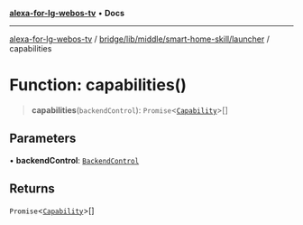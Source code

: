 [**alexa-for-lg-webos-tv**](../../../../../../README.md) • **Docs**

***

[alexa-for-lg-webos-tv](../../../../../../modules.md) / [bridge/lib/middle/smart-home-skill/launcher](../README.md) / capabilities

# Function: capabilities()

> **capabilities**(`backendControl`): `Promise`\<[`Capability`](../../../../../../common/smart-home-skill/response/namespaces/SHSEvent/namespaces/Payload/namespaces/Endpoint/interfaces/Capability.md)\>[]

## Parameters

• **backendControl**: [`BackendControl`](../../../../backend/backend-control/classes/BackendControl.md)

## Returns

`Promise`\<[`Capability`](../../../../../../common/smart-home-skill/response/namespaces/SHSEvent/namespaces/Payload/namespaces/Endpoint/interfaces/Capability.md)\>[]

